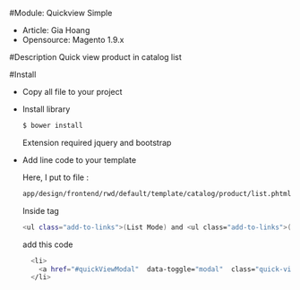 #Module: Quickview Simple
- Article: Gia Hoang
- Opensource: Magento 1.9.x

#Description
Quick view product in catalog list

#Install
- Copy all file to your project

- Install library
  ```sh
  $ bower install
  ```
  Extension required jquery and bootstrap

- Add line code to your template

  Here, I put to file :
  ```sh
  app/design/frontend/rwd/default/template/catalog/product/list.phtml
  ```
  Inside tag
  ```sh
  <ul class="add-to-links">(List Mode) and <ul class="add-to-links">(Grid Mode)
  ```

  add this code
  ```sh
    <li>
      <a href="#quickViewModal"  data-toggle="modal"  class="quick-view-link" data-url="<?php echo Mage::getBaseUrl(), 'quickview/quickview/view/id/', $_product->getId() ?>/"><?php echo $this->__('Quick View') ?></a>
    </li>
  ```